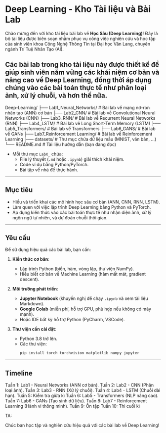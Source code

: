 # Deep Learning - Kho Tài liệu và Bài Lab

Chào mừng đến với kho tài liệu bài lab về **Học Sâu (Deep Learning)**! Đây là bộ tài liệu được biên soạn nhằm phục vụ công việc nghiên cứu và học tập của sinh viên khoa Công Nghệ Thông Tin tại Đại học Văn Lang, chuyên ngành Trí Tuệ Nhân Tạo (AI).

Các bài lab trong kho tài liệu này được thiết kế để giúp sinh viên nắm vững các khái niệm cơ bản và nâng cao về Deep Learning, đồng thời áp dụng chúng vào các bài toán thực tế như phân loại ảnh, xử lý chuỗi, và hơn thế nữa.
---

Deep-Learning/
├── Lab1_Neural_Networks/          # Bài lab về mạng nơ-ron nhân tạo (ANN) cơ bản
├── Lab2_CNN/                      # Bài lab về Convolutional Neural Networks (CNN)
├── Lab3_RNN/                      # Bài lab về Recurrent Neural Networks (RNN)
├── Lab4_LSTM/                     # Bài lab về Long Short-Term Memory (LSTM)
├── Lab5_Transformers/             # Bài lab về Transformers
├── Lab6_GANS/                     # Bài lab về GANs
├── Lab7_Reinforcement Learning/   # Bài lab về Reinforcement Learning
├── datasets/                      # Thư mục chứa dữ liệu mẫu (MNIST, văn bản, ...)
└── README.md                      # Tài liệu hướng dẫn (bạn đang đọc)


- Mỗi thư mục `LabX_` chứa:
  - File lý thuyết (`.md` hoặc `.ipynb`) giải thích khái niệm.
  - Code ví dụ bằng Python/PyTorch.
  - Bài tập về nhà để thực hành.

---

## Mục tiêu

- Hiểu và triển khai các mô hình học sâu cơ bản (ANN, CNN, RNN, LSTM).
- Làm quen với việc lập trình Deep Learning bằng Python và PyTorch.
- Áp dụng kiến thức vào các bài toán thực tế như nhận diện ảnh, xử lý ngôn ngữ tự nhiên, và dự đoán chuỗi thời gian.

---

## Yêu cầu

Để sử dụng hiệu quả các bài lab, bạn cần:

1. **Kiến thức cơ bản**:
   - Lập trình Python (biến, hàm, vòng lặp, thư viện NumPy).
   - Hiểu biết cơ bản về Machine Learning (hàm mất mát, gradient descent).

2. **Môi trường phát triển**:
   - **Jupyter Notebook** (khuyến nghị để chạy `.ipynb` và xem tài liệu Markdown).
   - **Google Colab** (miễn phí, hỗ trợ GPU, phù hợp nếu không có máy mạnh).
   - Hoặc IDE bất kỳ hỗ trợ Python (PyCharm, VSCode).

3. **Thư viện cần cài đặt**:
   - Python 3.8 trở lên.
   - Các thư viện:
     ```bash
     pip install torch torchvision matplotlib numpy jupyter
---
## Timeline 

Tuần 1: Lab1 - Neural Networks (ANN cơ bản).
Tuần 2: Lab2 - CNN (Phân loại ảnh).
Tuần 3: Lab3 - RNN (Xử lý chuỗi).
Tuần 4: Lab4 - LSTM (Chuỗi dài hạn).
Tuần 5: Kiểm tra giữa kì
Tuần 6: Lab5 - Transformers (NLP nâng cao).
Tuần 7: Lab6 - GANs (Tạo sinh dữ liệu).
Tuần 8: Lab7 - Reinforcement Learning (Hành vi thông minh).
Tuần 9: Ôn tập
Tuần 10: Thi cuối kì

TA: 

Chúc bạn học tập và nghiên cứu hiệu quả với các bài lab về Deep Learning!

